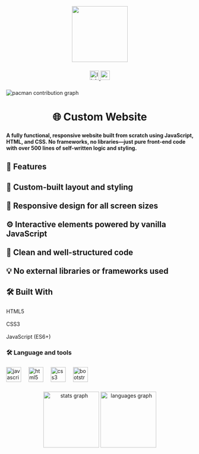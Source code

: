 <div align="center">
  <img height="150" src="https://media.giphy.com/media/M9gbBd9nbDrOTu1Mqx/giphy.gif"  />
</div>

###

<div align="center">
  <a href="https://www.linkedin.com/in/developwithanand/" target="_blank">
    <img src="https://img.shields.io/static/v1?message=LinkedIn&logo=linkedin&label=&color=0077B5&logoColor=white&labelColor=&style=for-the-badge" height="25" alt="linkedin logo"  />
  </a>
  <a href="tusharanand2307@gmail.com " target="_blank">
    <img src="https://img.shields.io/static/v1?message=Gmail&logo=gmail&label=&color=D14836&logoColor=white&labelColor=&style=for-the-badge" height="25" alt="gmail logo"  />
  </a>
</div>

###

<picture>
  <source media="(prefers-color-scheme: dark)" srcset="https://raw.githubusercontent.com/tusharanad2301/tusharanad2301/output/pacman-contribution-graph-dark.svg">
  <source media="(prefers-color-scheme: light)" srcset="https://raw.githubusercontent.com/tusharanad2301/tusharanad2301/output/pacman-contribution-graph.svg">
  <img alt="pacman contribution graph" src="https://raw.githubusercontent.com/tusharanad2301/tusharanad2301/output/pacman-contribution-graph.svg">
</picture>

###

<h1 align="center">🌐 Custom Website</h1>

###

<h4 align="left">A fully functional, responsive website built from scratch using JavaScript, HTML, and CSS. No frameworks, no libraries—just pure front-end code with over 500 lines of self-written logic and styling.</h4>

###

<h2 align="left">🚀 Features</h2>

###

<h2 align="left">🎨 Custom-built layout and styling<br><br>📱 Responsive design for all screen sizes<br><br>⚙️ Interactive elements powered by vanilla JavaScript<br><br>🧼 Clean and well-structured code<br><br>💡 No external libraries or frameworks used</h2>

###

<h2 align="left">🛠️ Built With</h2>

###

<p align="left">HTML5<br><br>CSS3<br><br>JavaScript (ES6+)</p>

###

<h3 align="left">🛠 Language and tools</h3>

###

<div align="left">
  <img src="https://cdn.jsdelivr.net/gh/devicons/devicon/icons/javascript/javascript-original.svg" height="40" alt="javascript logo"  />
  <img width="12" />
  <img src="https://cdn.jsdelivr.net/gh/devicons/devicon/icons/html5/html5-original.svg" height="40" alt="html5 logo"  />
  <img width="12" />
  <img src="https://cdn.jsdelivr.net/gh/devicons/devicon/icons/css3/css3-original.svg" height="40" alt="css3 logo"  />
  <img width="12" />
  <img src="https://cdn.jsdelivr.net/gh/devicons/devicon/icons/bootstrap/bootstrap-original.svg" height="40" alt="bootstrap logo"  />
</div>

###

<div align="center">
  <img src="https://github-readme-stats.vercel.app/api?username=tusharanad2301&hide_title=false&hide_rank=false&show_icons=true&include_all_commits=true&count_private=true&disable_animations=false&theme=dracula&locale=en&hide_border=false&order=1" height="150" alt="stats graph"  />
  <img src="https://github-readme-stats.vercel.app/api/top-langs?username=tusharanad2301&locale=en&hide_title=false&layout=compact&card_width=320&langs_count=5&theme=dracula&hide_border=false&order=2" height="150" alt="languages graph"  />
</div>

###
